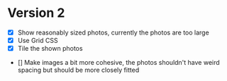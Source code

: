 # Version 2
- [x] Show reasonably sized photos, currently the photos are too large
- [x] Use Grid CSS
- [x] Tile the shown photos
- [] Make images a bit more cohesive, the photos shouldn't have weird spacing but should be more closely fitted
